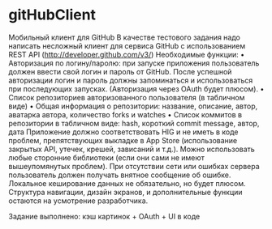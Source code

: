 # gitHubClient

Мобильный клиент для GitHub
В качестве тестового задания надо написать несложный клиент для сервиса GitHub с
использованием REST API (http://developer.github.com/v3/)
Необходимые функции:
• Авторизация по логину/паролю: при запуске приложения пользователь должен ввести
свой логин и пароль от GitHub. После успешной авторизации логин и пароль должны
запоминаться и использоваться при последующих запусках. (Авторизация через OAuth
будет плюсом).
• Список репозиториев авторизованного пользователя (в табличном виде)
• Общая информация о репозитории: название, описание, автор, аватарка автора,
количество forks и watches
• Список коммитов в репозитории в табличном виде: hash, короткий commit message,
автор, дата
Приложение должно соответствовать
HIG и не иметь в коде проблем, препятствующих выкладке в App Store (использование
закрытых API, утечек, крешей, зависаний и т.д.). Можно использовать любые сторонние
библиотеки (если они сами не имеют вышеупомянутых проблем). При отсутствии сети или
ошибках сервера пользователь должен получать внятное сообщение об ошибке.
Локальное кеширование данных не обязательно, но будет плюсом. Структура навигации,
дизайн экранов, и дополнительные функции остаются на усмотрение разработчика.


Задание выполнено: кэш картинок + OAuth + UI в коде
